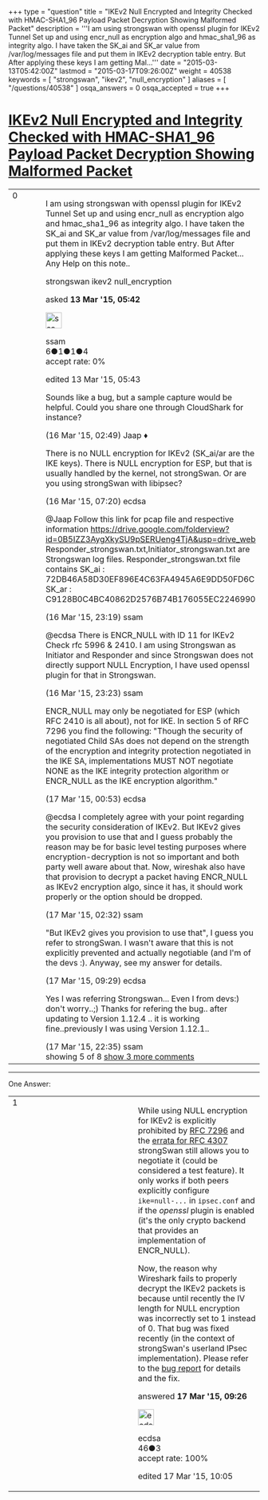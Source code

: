 +++
type = "question"
title = "IKEv2 Null Encrypted and Integrity Checked with HMAC-SHA1_96 Payload Packet Decryption Showing Malformed Packet"
description = '''I am using strongswan with openssl plugin for IKEv2 Tunnel Set up and using encr_null as encryption algo and hmac_sha1_96 as integrity algo. I have taken the SK_ai and SK_ar value from /var/log/messages file and put them in IKEv2 decryption table entry. But After applying these keys I am getting Mal...'''
date = "2015-03-13T05:42:00Z"
lastmod = "2015-03-17T09:26:00Z"
weight = 40538
keywords = [ "strongswan", "ikev2", "null_encryption" ]
aliases = [ "/questions/40538" ]
osqa_answers = 0
osqa_accepted = true
+++

<div class="headNormal">

# [IKEv2 Null Encrypted and Integrity Checked with HMAC-SHA1\_96 Payload Packet Decryption Showing Malformed Packet](/questions/40538/ikev2-null-encrypted-and-integrity-checked-with-hmac-sha1_96-payload-packet-decryption-showing-malformed-packet)

</div>

<div id="main-body">

<div id="askform">

<table id="question-table" style="width:100%;"><colgroup><col style="width: 50%" /><col style="width: 50%" /></colgroup><tbody><tr class="odd"><td style="width: 30px; vertical-align: top"><div class="vote-buttons"><div id="post-40538-score" class="post-score" title="current number of votes">0</div><div id="favorite-count" class="favorite-count"></div></div></td><td><div id="item-right"><div class="question-body"><p>I am using strongswan with openssl plugin for IKEv2 Tunnel Set up and using encr_null as encryption algo and hmac_sha1_96 as integrity algo. I have taken the SK_ai and SK_ar value from /var/log/messages file and put them in IKEv2 decryption table entry. But After applying these keys I am getting Malformed Packet... Any Help on this note..</p></div><div id="question-tags" class="tags-container tags">strongswan ikev2 null_encryption</div><div id="question-controls" class="post-controls"></div><div class="post-update-info-container"><div class="post-update-info post-update-info-user"><p>asked <strong>13 Mar '15, 05:42</strong></p><img src="https://secure.gravatar.com/avatar/7c2fddb49519b823f7d4cfb0db6960a0?s=32&amp;d=identicon&amp;r=g" class="gravatar" width="32" height="32" alt="ssam&#39;s gravatar image" /><p>ssam<br />
<span class="score" title="6 reputation points">6</span><span title="1 badges"><span class="badge1">●</span><span class="badgecount">1</span></span><span title="1 badges"><span class="silver">●</span><span class="badgecount">1</span></span><span title="4 badges"><span class="bronze">●</span><span class="badgecount">4</span></span><br />
<span class="accept_rate" title="Rate of the user&#39;s accepted answers">accept rate:</span> <span title="ssam has no accepted answers">0%</span></p></div><div class="post-update-info post-update-info-edited"><p>edited 13 Mar '15, 05:43</p></div></div><div id="comments-container-40538" class="comments-container"><span id="40607"></span><div id="comment-40607" class="comment"><div id="post-40607-score" class="comment-score"></div><div class="comment-text"><p>Sounds like a bug, but a sample capture would be helpful. Could you share one through CloudShark for instance?</p></div><div id="comment-40607-info" class="comment-info"><span class="comment-age">(16 Mar '15, 02:49)</span> Jaap ♦</div></div><span id="40616"></span><div id="comment-40616" class="comment"><div id="post-40616-score" class="comment-score"></div><div class="comment-text"><p>There is no NULL encryption for IKEv2 (SK_ai/ar are the IKE keys). There is NULL encryption for ESP, but that is usually handled by the kernel, not strongSwan. Or are you using strongSwan with libipsec?</p></div><div id="comment-40616-info" class="comment-info"><span class="comment-age">(16 Mar '15, 07:20)</span> ecdsa</div></div><span id="40626"></span><div id="comment-40626" class="comment"><div id="post-40626-score" class="comment-score"></div><div class="comment-text"><p>@Jaap Follow this link for pcap file and respective information <a href="https://drive.google.com/folderview?id=0B5IZZ3AygXkySU9pSERUeng4TjA&amp;usp=drive_web">https://drive.google.com/folderview?id=0B5IZZ3AygXkySU9pSERUeng4TjA&amp;usp=drive_web</a> Responder_strongswan.txt,Initiator_strongswan.txt are Strongswan log files. Responder_strongswan.txt file contains SK_ai : 72DB46A58D30EF896E4C63FA4945A6E9DD50FD6C SK_ar : C9128B0C4BC40862D2576B74B176055EC2246990</p></div><div id="comment-40626-info" class="comment-info"><span class="comment-age">(16 Mar '15, 23:19)</span> ssam</div></div><span id="40627"></span><div id="comment-40627" class="comment"><div id="post-40627-score" class="comment-score"></div><div class="comment-text"><p>@ecdsa There is ENCR_NULL with ID 11 for IKEv2 Check rfc 5996 &amp; 2410. I am using Strongswan as Initiator and Responder and since Strongswan does not directly support NULL Encryption, I have used openssl plugin for that in Strongswan.</p></div><div id="comment-40627-info" class="comment-info"><span class="comment-age">(16 Mar '15, 23:23)</span> ssam</div></div><span id="40629"></span><div id="comment-40629" class="comment"><div id="post-40629-score" class="comment-score"></div><div class="comment-text"><p>ENCR_NULL may only be negotiated for ESP (which RFC 2410 is all about), not for IKE. In section 5 of RFC 7296 you find the following: "Though the security of negotiated Child SAs does not depend on the strength of the encryption and integrity protection negotiated in the IKE SA, implementations MUST NOT negotiate NONE as the IKE integrity protection algorithm or ENCR_NULL as the IKE encryption algorithm."</p></div><div id="comment-40629-info" class="comment-info"><span class="comment-age">(17 Mar '15, 00:53)</span> ecdsa</div></div><span id="40630"></span><div id="comment-40630" class="comment not_top_scorer"><div id="post-40630-score" class="comment-score"></div><div class="comment-text"><p>@ecdsa I completely agree with your point regarding the security consideration of IKEv2. But IKEv2 gives you provision to use that and I guess probably the reason may be for basic level testing purposes where encryption-decryption is not so important and both party well aware about that. Now, wireshak also have that provision to decrypt a packet having ENCR_NULL as IKEv2 encryption algo, since it has, it should work properly or the option should be dropped.</p></div><div id="comment-40630-info" class="comment-info"><span class="comment-age">(17 Mar '15, 02:32)</span> ssam</div></div><span id="40640"></span><div id="comment-40640" class="comment not_top_scorer"><div id="post-40640-score" class="comment-score"></div><div class="comment-text"><p>"But IKEv2 gives you provision to use that", I guess you refer to strongSwan. I wasn't aware that this is not explicitly prevented and actually negotiable (and I'm of the devs :). Anyway, see my answer for details.</p></div><div id="comment-40640-info" class="comment-info"><span class="comment-age">(17 Mar '15, 09:29)</span> ecdsa</div></div><span id="40646"></span><div id="comment-40646" class="comment not_top_scorer"><div id="post-40646-score" class="comment-score"></div><div class="comment-text"><p>Yes I was referring Strongswan... Even I from devs:) don't worry..;) Thanks for refering the bug.. after updating to Version 1.12.4 .. it is working fine..previously I was using Version 1.12.1..</p></div><div id="comment-40646-info" class="comment-info"><span class="comment-age">(17 Mar '15, 22:35)</span> ssam</div></div></div><div id="comment-tools-40538" class="comment-tools"><span class="comments-showing"> showing 5 of 8 </span> <a href="#" class="show-all-comments-link">show 3 more comments</a></div><div class="clear"></div><div id="comment-40538-form-container" class="comment-form-container"></div><div class="clear"></div></div></td></tr></tbody></table>

------------------------------------------------------------------------

<div class="tabBar">

<span id="sort-top"></span>

<div class="headQuestions">

One Answer:

</div>

</div>

<span id="40639"></span>

<div id="answer-container-40639" class="answer accepted-answer">

<table style="width:100%;"><colgroup><col style="width: 50%" /><col style="width: 50%" /></colgroup><tbody><tr class="odd"><td style="width: 30px; vertical-align: top"><div class="vote-buttons"><div id="post-40639-score" class="post-score" title="current number of votes">1</div></div></td><td><div class="item-right"><div class="answer-body"><p>While using NULL encryption for IKEv2 is explicitly prohibited by <a href="http://tools.ietf.org/html/rfc7296">RFC 7296</a> and the <a href="http://www.rfc-editor.org/errata_search.php?rfc=4307">errata for RFC 4307</a> strongSwan still allows you to negotiate it (could be considered a test feature). It only works if both peers explicitly configure <code>ike=null-...</code> in <code>ipsec.conf</code> and if the <em>openssl</em> plugin is enabled (it's the only crypto backend that provides an implementation of ENCR_NULL).</p><p>Now, the reason why Wireshark fails to properly decrypt the IKEv2 packets is because until recently the IV length for NULL encryption was incorrectly set to 1 instead of 0. That bug was fixed recently (in the context of strongSwan's userland IPsec implementation). Please refer to the <a href="https://wiki.strongswan.org/issues/854">bug report</a> for details and the fix.</p></div><div class="answer-controls post-controls"></div><div class="post-update-info-container"><div class="post-update-info post-update-info-user"><p>answered <strong>17 Mar '15, 09:26</strong></p><img src="https://secure.gravatar.com/avatar/c42143a04f2d260eaf0e818e4327a74d?s=32&amp;d=identicon&amp;r=g" class="gravatar" width="32" height="32" alt="ecdsa&#39;s gravatar image" /><p>ecdsa<br />
<span class="score" title="46 reputation points">46</span><span title="3 badges"><span class="bronze">●</span><span class="badgecount">3</span></span><br />
<span class="accept_rate" title="Rate of the user&#39;s accepted answers">accept rate:</span> <span title="ecdsa has one accepted answer">100%</span></p></div><div class="post-update-info post-update-info-edited"><p>edited 17 Mar '15, 10:05</p></div></div><div id="comments-container-40639" class="comments-container"></div><div id="comment-tools-40639" class="comment-tools"></div><div class="clear"></div><div id="comment-40639-form-container" class="comment-form-container"></div><div class="clear"></div></div></td></tr></tbody></table>

</div>

<div class="paginator-container-left">

</div>

</div>

</div>


